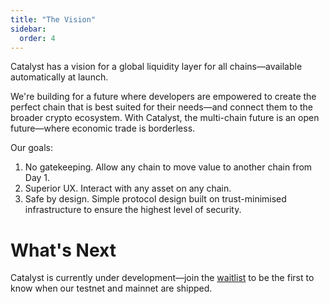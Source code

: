 ```yaml
---
title: "The Vision"
sidebar:
  order: 4
---
```


Catalyst has a vision for a global liquidity layer for all chains—available automatically at launch.

We're building for a future where developers are empowered to create the perfect chain that is best suited for their needs—and connect them to the broader crypto ecosystem. With Catalyst, the multi-chain future is an open future—where economic trade is borderless.

Our goals:

1. No gatekeeping. Allow any chain to move value to another chain from Day 1.
2. Superior UX. Interact with any asset on any chain.
3. Safe by design. Simple protocol design built on trust-minimised infrastructure to ensure the highest level of security.

# What's Next

Catalyst is currently under development—join the [waitlist](https://waitlist.catalyst.exchange) to be the first to know when our testnet and mainnet are shipped.
